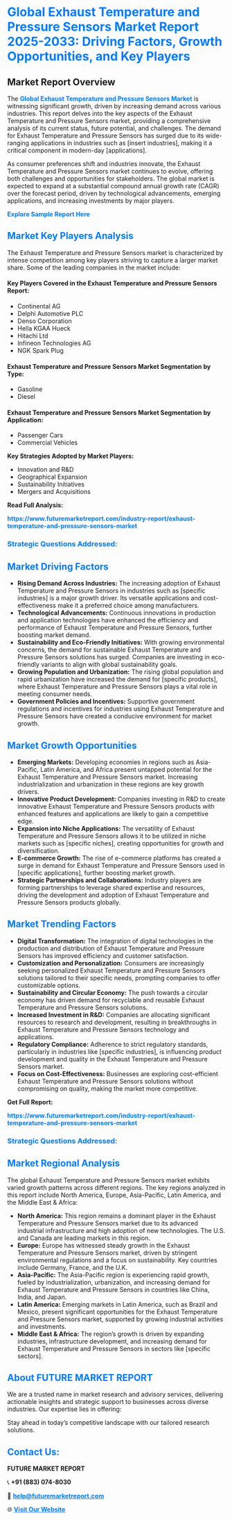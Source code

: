 <h1 style="color: #007BFF;">Global Exhaust Temperature and Pressure Sensors Market Report 2025-2033: Driving Factors, Growth Opportunities, and Key Players</h1>

<section id="overview">
<h2>Market Report Overview</h2>
<p>The <a href="https://www.futuremarketreport.com/industry-report/exhaust-temperature-and-pressure-sensors-market" style="color: #007BFF; text-decoration: none;"><strong>Global Exhaust Temperature and Pressure Sensors Market</strong></a> is witnessing significant growth, driven by increasing demand across various industries. This report delves into the key aspects of the Exhaust Temperature and Pressure Sensors market, providing a comprehensive analysis of its current status, future potential, and challenges. The demand for Exhaust Temperature and Pressure Sensors has surged due to its wide-ranging applications in industries such as [insert industries], making it a critical component in modern-day [applications].</p>
<p>As consumer preferences shift and industries innovate, the Exhaust Temperature and Pressure Sensors market continues to evolve, offering both challenges and opportunities for stakeholders. The global market is expected to expand at a substantial compound annual growth rate (CAGR) over the forecast period, driven by technological advancements, emerging applications, and increasing investments by major players.</p>
</section>

<section id="overview">
<p><a href="https://www.futuremarketreport.com/request-sample/reportId=93131" style="color: #007BFF; text-decoration: none;"><strong>Explore Sample Report Here</strong></a></p>
</section>

<section id="key-players">
<h2 style="color: #007BFF;">Market Key Players Analysis</h2>
<p>The Exhaust Temperature and Pressure Sensors market is characterized by intense competition among key players striving to capture a larger market share. Some of the leading companies in the market include:</p>
<h4>Key Players Covered in the Exhaust Temperature and Pressure Sensors Report:</h4>
<ul><li>Continental AG</li><li>Delphi Automotive PLC</li><li>Denso Corporation</li><li>Hella KGAA Hueck</li><li>Hitachi Ltd</li><li>Infineon Technologies AG</li><li>NGK Spark Plug</li></ul>
<h4>Exhaust Temperature and Pressure Sensors Market Segmentation by Type:</h4>
<ul><li>Gasoline</li><li>Diesel</li></ul>

<h4>Exhaust Temperature and Pressure Sensors Market Segmentation by Application:</h4>
<ul><li>Passenger Cars</li><li>Commercial Vehicles</li></ul>
<p><strong>Key Strategies Adopted by Market Players:</strong></p>
<ul>
<li>Innovation and R&D</li>
<li>Geographical Expansion</li>
<li>Sustainability Initiatives</li>
<li>Mergers and Acquisitions</li>
</ul>
</section>

<section>
<p><strong>Read Full Analysis: </strong></p><a href="https://www.futuremarketreport.com/industry-report/exhaust-temperature-and-pressure-sensors-market" style="color: #007BFF; text-decoration: none;"><strong>https://www.futuremarketreport.com/industry-report/exhaust-temperature-and-pressure-sensors-market</strong></a>
<h3 style="color: #007BFF;">Strategic Questions Addressed:</h3>
</section>

<section id="driving-factors">
<h2 style="color: #007BFF;">Market Driving Factors</h2>
<ul>
<li><strong>Rising Demand Across Industries:</strong> The increasing adoption of Exhaust Temperature and Pressure Sensors in industries such as [specific industries] is a major growth driver. Its versatile applications and cost-effectiveness make it a preferred choice among manufacturers.</li>
<li><strong>Technological Advancements:</strong> Continuous innovations in production and application technologies have enhanced the efficiency and performance of Exhaust Temperature and Pressure Sensors, further boosting market demand.</li>
<li><strong>Sustainability and Eco-Friendly Initiatives:</strong> With growing environmental concerns, the demand for sustainable Exhaust Temperature and Pressure Sensors solutions has surged. Companies are investing in eco-friendly variants to align with global sustainability goals.</li>
<li><strong>Growing Population and Urbanization:</strong> The rising global population and rapid urbanization have increased the demand for [specific products], where Exhaust Temperature and Pressure Sensors plays a vital role in meeting consumer needs.</li>
<li><strong>Government Policies and Incentives:</strong> Supportive government regulations and incentives for industries using Exhaust Temperature and Pressure Sensors have created a conducive environment for market growth.</li>
</ul>
</section>

<section id="growth-opportunities">
<h2 style="color: #007BFF;">Market Growth Opportunities</h2>
<ul>
<li><strong>Emerging Markets:</strong> Developing economies in regions such as Asia-Pacific, Latin America, and Africa present untapped potential for the Exhaust Temperature and Pressure Sensors market. Increasing industrialization and urbanization in these regions are key growth drivers.</li>
<li><strong>Innovative Product Development:</strong> Companies investing in R&D to create innovative Exhaust Temperature and Pressure Sensors products with enhanced features and applications are likely to gain a competitive edge.</li>
<li><strong>Expansion into Niche Applications:</strong> The versatility of Exhaust Temperature and Pressure Sensors allows it to be utilized in niche markets such as [specific niches], creating opportunities for growth and diversification.</li>
<li><strong>E-commerce Growth:</strong> The rise of e-commerce platforms has created a surge in demand for Exhaust Temperature and Pressure Sensors used in [specific applications], further boosting market growth.</li>
<li><strong>Strategic Partnerships and Collaborations:</strong> Industry players are forming partnerships to leverage shared expertise and resources, driving the development and adoption of Exhaust Temperature and Pressure Sensors products globally.</li>
</ul>
</section>

<section id="trending-factors">
<h2 style="color: #007BFF;">Market Trending Factors</h2>
<ul>
<li><strong>Digital Transformation:</strong> The integration of digital technologies in the production and distribution of Exhaust Temperature and Pressure Sensors has improved efficiency and customer satisfaction.</li>
<li><strong>Customization and Personalization:</strong> Consumers are increasingly seeking personalized Exhaust Temperature and Pressure Sensors solutions tailored to their specific needs, prompting companies to offer customizable options.</li>
<li><strong>Sustainability and Circular Economy:</strong> The push towards a circular economy has driven demand for recyclable and reusable Exhaust Temperature and Pressure Sensors solutions.</li>
<li><strong>Increased Investment in R&D:</strong> Companies are allocating significant resources to research and development, resulting in breakthroughs in Exhaust Temperature and Pressure Sensors technology and applications.</li>
<li><strong>Regulatory Compliance:</strong> Adherence to strict regulatory standards, particularly in industries like [specific industries], is influencing product development and quality in the Exhaust Temperature and Pressure Sensors market.</li>
<li><strong>Focus on Cost-Effectiveness:</strong> Businesses are exploring cost-efficient Exhaust Temperature and Pressure Sensors solutions without compromising on quality, making the market more competitive.</li>
</ul>
</section>

<section>
<p><strong>Get Full Report: </strong></p><a href="https://www.futuremarketreport.com/industry-report/exhaust-temperature-and-pressure-sensors-market" style="color: #007BFF; text-decoration: none;"><strong>https://www.futuremarketreport.com/industry-report/exhaust-temperature-and-pressure-sensors-market</strong></a>
<h3 style="color: #007BFF;">Strategic Questions Addressed:</h3>
</section>


<section id="regional-analysis">
<h2 style="color: #007BFF;">Market Regional Analysis</h2>
<p>The global Exhaust Temperature and Pressure Sensors market exhibits varied growth patterns across different regions. The key regions analyzed in this report include North America, Europe, Asia-Pacific, Latin America, and the Middle East & Africa:</p>
<ul>
<li><strong>North America:</strong> This region remains a dominant player in the Exhaust Temperature and Pressure Sensors market due to its advanced industrial infrastructure and high adoption of new technologies. The U.S. and Canada are leading markets in this region.</li>
<li><strong>Europe:</strong> Europe has witnessed steady growth in the Exhaust Temperature and Pressure Sensors market, driven by stringent environmental regulations and a focus on sustainability. Key countries include Germany, France, and the U.K.</li>
<li><strong>Asia-Pacific:</strong> The Asia-Pacific region is experiencing rapid growth, fueled by industrialization, urbanization, and increasing demand for Exhaust Temperature and Pressure Sensors in countries like China, India, and Japan.</li>
<li><strong>Latin America:</strong> Emerging markets in Latin America, such as Brazil and Mexico, present significant opportunities for the Exhaust Temperature and Pressure Sensors market, supported by growing industrial activities and investments.</li>
<li><strong>Middle East & Africa:</strong> The region’s growth is driven by expanding industries, infrastructure development, and increasing demand for Exhaust Temperature and Pressure Sensors in sectors like [specific sectors].</li>
</ul>
</section>

<footer>
<h2 style="color: #007BFF;">About FUTURE MARKET REPORT</h2>
<p>We are a trusted name in market research and advisory services, delivering actionable insights and strategic support to businesses across diverse industries. Our expertise lies in offering:</p>

<p>Stay ahead in today’s competitive landscape with our tailored research solutions.</p>

<h2 style="color: #007BFF;">Contact Us:</h2>
<p><strong>FUTURE MARKET REPORT</strong></p>
<p>📞 <strong>+91 (883) 074-8030</strong></p>
<p>📧 <strong><a href="mailto:help@futuremarketreport.com" style="color: #007BFF;">help@futuremarketreport.com</a></strong></p>
<p>🌐 <strong><a href="https://www.futuremarketreport.com/" style="color: #007BFF;">Visit Our Website</a></strong></p>
</footer>